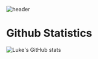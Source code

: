 ![header](https://capsule-render.vercel.app/api?type=Cylinder&color=auto&height=300&section=header&text=devlukej&fontSize=90)

# Github Statistics

![Luke's GitHub stats](https://github-readme-stats.vercel.app/api?username=devlukej&theme=graywhite&show_icons=true)

<!--
**devlukej/devlukej** is a ✨ _special_ ✨ repository because its `README.md` (this file) appears on your GitHub profile.

Here are some ideas to get you started:

- 🔭 I’m currently working on ...
- 🌱 I’m currently learning ...
- 👯 I’m looking to collaborate on ...
- 🤔 I’m looking for help with ...
- 💬 Ask me about ...
- 📫 How to reach me: ...
- 😄 Pronouns: ...
- ⚡ Fun fact: ...
-->
